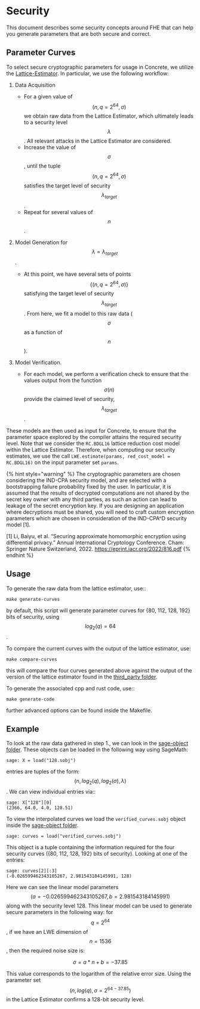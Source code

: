 # Security

This document describes some security concepts around FHE that can help you generate parameters that are both secure and correct.

## Parameter Curves

To select secure cryptographic parameters for usage in Concrete, we utilize the [Lattice-Estimator](https://github.com/malb/lattice-estimator). In particular, we use the following workflow:

1. Data Acquisition
    - For a given value of $$(n, q = 2^{64}, \sigma)$$ we obtain raw data from the Lattice Estimator, which ultimately leads to a security level $$\lambda$$. All relevant attacks in the Lattice Estimator are considered.
    - Increase the value of $$\sigma$$, until the tuple $$(n, q = 2^{64}, \sigma)$$ satisfies the target level of security $$\lambda_{target}$$.
    - Repeat for several values of $$n$$.

2. Model Generation for $$\lambda = \lambda_{target}$$.
    - At this point, we have several sets of points $$\{(n, q = 2^{64}, \sigma)\}$$ satisfying the target level of security $$\lambda_{target}$$. From here, we fit a model to this raw data ($$\sigma$$ as a function of $$n$$).

3. Model Verification.
    - For each model, we perform a verification check to ensure that the values output from the function $$\sigma(n)$$ provide the claimed level of security, $$\lambda_{target}$$.

These models are then used as input for Concrete, to ensure that the parameter space explored by the compiler attains the required security level. Note that we consider the `RC.BDGL16` lattice reduction cost model within the Lattice Estimator.
Therefore, when computing our security estimates, we use the call `LWE.estimate(params, red_cost_model = RC.BDGL16)` on the input parameter set `params`.

{% hint style="warning" %}
The cryptographic parameters are chosen considering the IND-CPA security model, and are selected with a bootstrapping failure probability fixed by the user. In particular, it is assumed that the results of decrypted computations are not shared by the secret key owner with any third parties, as such an action can lead to leakage of the secret encryption key. If you are designing an application where decryptions must be shared, you will need to craft custom encryption parameters which are chosen in consideration of the IND-CPA^D security model [1].

[1] Li, Baiyu, et al. “Securing approximate homomorphic encryption using differential privacy.” Annual International Cryptology Conference. Cham: Springer Nature Switzerland, 2022. https://eprint.iacr.org/2022/816.pdf
{% endhint %}

## Usage

To generate the raw data from the lattice estimator, use::

    make generate-curves

by default, this script will generate parameter curves for {80, 112, 128, 192} bits of security, using $$log_2(q) = 64$$.

To compare the current curves with the output of the lattice estimator, use:

    make compare-curves

this will compare the four curves generated above against the output of the version of the lattice estimator found in the [third_party folder](../../third_party).

To generate the associated cpp and rust code, use::

    make generate-code

further advanced options can be found inside the Makefile.

## Example

<!-- markdown-link-check-disable -->
To look at the raw data gathered in step 1., we can look in the [sage-object folder](../../tools/parameter-curves/sage-object). These objects can be loaded in the following way using SageMath:

    sage: X = load("128.sobj")

entries are tuples of the form: $$(n, log_2(q), log_2(\sigma), \lambda)$$. We can view individual entries via::

    sage: X["128"][0]
    (2366, 64.0, 4.0, 128.51)

To view the interpolated curves we load the `verified_curves.sobj` object inside the [sage-object folder](../../tools/parameter-curves/sage-object).

    sage: curves = load("verified_curves.sobj")

This object is a tuple containing the information required for the four security curves ({80, 112, 128, 192} bits of security). Looking at one of the entries:

    sage: curves[2][:3]
    (-0.026599462343105267, 2.981543184145991, 128)

Here we can see the linear model parameters $$(a = -0.026599462343105267, b = 2.981543184145991)$$ along with the security level 128. This linear model can be used to generate secure parameters in the following way: for $$q = 2^{64}$$, if we have an LWE dimension of $$n = 1536$$, then the required noise size is:

$$ \sigma = a * n + b = -37.85 $$

This value corresponds to the logarithm of the relative error size. Using the parameter set $$(n, log(q), \sigma = 2^{64 - 37.85})$$ in the Lattice Estimator confirms a 128-bit security level.
<!-- markdown-link-check-enable -->
